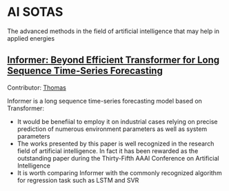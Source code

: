 # AI SOTAS
The advanced methods in the field of artificial intelligence that may help in applied energies

## [Informer: Beyond Efficient Transformer for Long Sequence Time-Series Forecasting](https://github.com/ThomasXIONG151215/papers_in_energies/blob/main/ai_sotas/Informer.pdf)

Contributor: [Thomas](https://github.com/ThomasXIONG151215)

Informer is a long sequence time-series forecasting model based on Transformer:

* It would be benefiial to employ it on industrial cases relying on precise prediction of numerous environment parameters as well as system parameters
* The works presented by this paper is well recognized in the research field of artificial intelligence. In fact it has been rewarded as the outstanding paper during the Thirty-Fifth AAAI Conference on Artificial Intelligence
* It is worth comparing Informer with the commonly recognized algorithm for regression task such as LSTM and SVR
